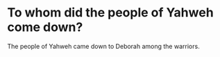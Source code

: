 # To whom did the people of Yahweh come down?

The people of Yahweh came down to Deborah among the warriors.
